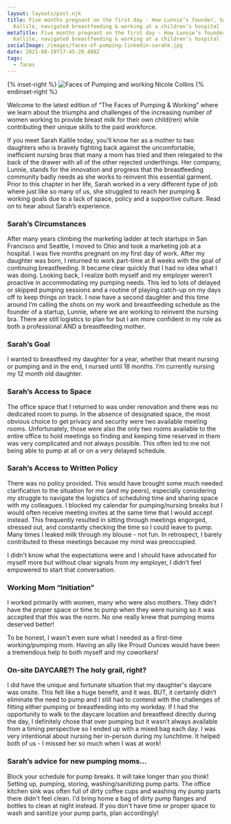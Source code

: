 ```yaml
---
layout: layouts/post.njk
title: Five months pregnant on the first day - How Lunnie’s founder, Sarah
  Kallile, navigated breastfeeding & working at a children’s hospital
metaTitle: Five months pregnant on the first day - How Lunnie’s founder, Sarah
  Kallile, navigated breastfeeding & working at a children’s hospital
socialImage: /images/faces-of-pumping-linkedin-sarahk.jpg
date: 2021-08-10T17:45:20.408Z
tags:
  - faces
---
```

{% inset-right %}
![Faces of Pumping and working Nicole Collins](/images/faces-nicolec.jpg)
{% endinset-right %}

Welcome to the latest edition of “The Faces of Pumping & Working” where we learn about the triumphs and challenges of the increasing number of women working to provide breast milk for their own child(ren) while contributing their unique skills to the paid workforce. 

If you meet Sarah Kallile today, you’ll know her as a mother to two daughters who is bravely fighting back against the uncomfortable, inefficient nursing bras that many a mom has tried and then relegated to the back of the drawer with all of the other rejected underthings. Her company, Lunnie, stands for the innovation and progress that the breastfeeding community badly needs as she works to reinvent this essential garment. Prior to this chapter in her life, Sarah worked in a very different type of job where just like so many of us, she struggled to reach her pumping & working goals due to a lack of space, policy and a supportive culture. Read on to hear about Sarah’s experience. 

### Sarah’s Circumstances

After many years climbing the marketing ladder at tech startups in San Francisco and Seattle, I moved to Ohio and took a marketing job at a hospital. I was five months pregnant on my first day of work. After my daughter was born, I returned to work part-time at 8 weeks with the goal of continuing breastfeeding. It became clear quickly that I had no idea what I was doing. Looking back, I realize both myself and my employer weren’t proactive in accommodating my pumping needs. This led to lots of delayed or skipped pumping sessions and a routine of playing catch-up on my days off to keep things on track. I now have a second daughter and this time around I’m calling the shots on my work and breastfeeding schedule as the founder of a startup, Lunnie, where we are working to reinvent the nursing bra. There are still logistics to plan for but I am more confident in my role as both a professional AND a breastfeeding mother. 

### Sarah’s Goal

I wanted to breastfeed my daughter for a year, whether that meant nursing or pumping and in the end, I nursed until 18 months. I’m currently nursing my 12 month old daughter. 

### Sarah’s Access to Space

The office space that I returned to was under renovation and there was no dedicated room to pump. In the absence of designated space, the most obvious choice to get privacy and security were two available meeting rooms. Unfortunately, those were also the only two rooms available to the entire office to hold meetings so finding and keeping time reserved in them was very complicated and not always possible. This often led to me not being able to pump at all or on a very delayed schedule.

### Sarah’s Access to Written Policy

There was no policy provided. This would have brought some much needed clarification to the situation for me (and my peers), especially considering my struggle to navigate the logistics of scheduling time and sharing space with my colleagues. I blocked my calendar for pumping/nursing breaks but I would often receive meeting invites at the same time that I would accept instead. This frequently resulted in sitting through meetings engorged, stressed out, and constantly checking the time so I could leave to pump. Many times I leaked milk through my blouse - not fun. In retrospect, I barely contributed to these meetings because my mind was preoccupied. 

I didn't know what the expectations were and I should have advocated for myself more but without clear signals from my employer, I didn’t feel empowered to start that conversation. 

### Working Mom “Initiation”

I worked primarily with women, many who were also mothers. They didn't have the proper space or time to pump when they were nursing so it was accepted that this was the norm. No one really knew that pumping moms deserved better! 

To be honest, I wasn't even sure what I needed as a first-time working/pumping mom. Having an ally like Proud Ounces would have been a tremendous help to both myself and my coworkers!

### On-site DAYCARE?! The holy grail, right?

I did have the unique and fortunate situation that my daughter's daycare was onsite. This felt like a huge benefit, and it was. BUT, it certainly didn’t eliminate the need to pump and I still had to contend with the challenges of fitting either pumping or breastfeeding into my workday. If I had the opportunity to walk to the daycare location and breastfeed directly during the day, I definitely chose that over pumping but it wasn’t always available from a timing perspective so I ended up with a mixed bag each day. I was very intentional about nursing her in-person during my lunchtime. It helped both of us - I missed her so much when I was at work!

### Sarah’s advice for new pumping moms...

Block your schedule for pump breaks. It will take longer than you think! Setting up, pumping, storing, washing/sanitizing pump parts. The office kitchen sink was often full of dirty coffee cups and washing my pump parts there didn't feel clean. I'd bring home a bag of dirty pump flanges and bottles to clean at night instead. If you don't have time or proper space to wash and sanitize your pump parts, plan accordingly!